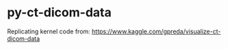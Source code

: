 # py-ct-dicom-data

Replicating kernel code from: https://www.kaggle.com/gpreda/visualize-ct-dicom-data


